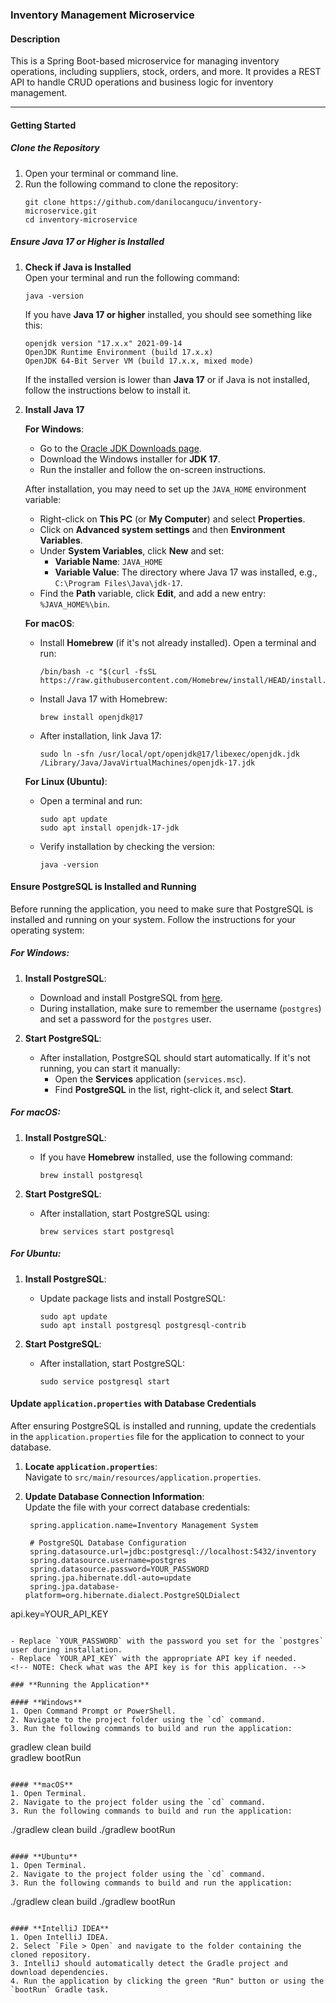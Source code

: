 ### Inventory Management Microservice

#### Description
This is a Spring Boot-based microservice for managing inventory operations, including suppliers, stock, orders, and more. It provides a REST API to handle CRUD operations and business logic for inventory management.

---

#### **Getting Started**

##### **Clone the Repository**  

1. Open your terminal or command line.
2. Run the following command to clone the repository:
   ```
   git clone https://github.com/danilocangucu/inventory-microservice.git
   cd inventory-microservice
   ```

##### **Ensure Java 17 or Higher is Installed**

1. **Check if Java is Installed**  
   Open your terminal and run the following command:  
   ```
   java -version
   ```  
   If you have **Java 17 or higher** installed, you should see something like this:
   ```
   openjdk version "17.x.x" 2021-09-14
   OpenJDK Runtime Environment (build 17.x.x)
   OpenJDK 64-Bit Server VM (build 17.x.x, mixed mode)
   ```  
   If the installed version is lower than **Java 17** or if Java is not installed, follow the instructions below to install it.

2. **Install Java 17**

   **For Windows**:
   - Go to the [Oracle JDK Downloads page](https://www.oracle.com/java/technologies/javase-jdk17-downloads.html).
   - Download the Windows installer for **JDK 17**.
   - Run the installer and follow the on-screen instructions.

   After installation, you may need to set up the `JAVA_HOME` environment variable:  
   
   - Right-click on **This PC** (or **My Computer**) and select **Properties**.  
   - Click on **Advanced system settings** and then **Environment Variables**.  
   - Under **System Variables**, click **New** and set:  
     - **Variable Name**: `JAVA_HOME`
     - **Variable Value**: The directory where Java 17 was installed, e.g., `C:\Program Files\Java\jdk-17`.
   - Find the **Path** variable, click **Edit**, and add a new entry: `%JAVA_HOME%\bin`.

   **For macOS**:  
   
   - Install **Homebrew** (if it's not already installed). Open a terminal and run:
     ```
     /bin/bash -c "$(curl -fsSL https://raw.githubusercontent.com/Homebrew/install/HEAD/install.sh)"
     ```
   - Install Java 17 with Homebrew:
     ```
     brew install openjdk@17
     ```
   - After installation, link Java 17:
     ```
     sudo ln -sfn /usr/local/opt/openjdk@17/libexec/openjdk.jdk /Library/Java/JavaVirtualMachines/openjdk-17.jdk
     ```

   **For Linux (Ubuntu)**:  
   
   - Open a terminal and run:  
     ```
     sudo apt update
     sudo apt install openjdk-17-jdk
     ```
   - Verify installation by checking the version:  
     ```
     java -version
     ```

#### **Ensure PostgreSQL is Installed and Running**

Before running the application, you need to make sure that PostgreSQL is installed and running on your system. Follow the instructions for your operating system:

##### **For Windows:**
1. **Install PostgreSQL**:
   - Download and install PostgreSQL from [here](https://www.postgresql.org/download/windows/).
   - During installation, make sure to remember the username (`postgres`) and set a password for the `postgres` user.
   
2. **Start PostgreSQL**:
   - After installation, PostgreSQL should start automatically. If it's not running, you can start it manually:
     - Open the **Services** application (`services.msc`).
     - Find **PostgreSQL** in the list, right-click it, and select **Start**.

##### **For macOS:**
1. **Install PostgreSQL**:
   - If you have **Homebrew** installed, use the following command:
     ```
     brew install postgresql
     ```

2. **Start PostgreSQL**:
   - After installation, start PostgreSQL using:
     ```
     brew services start postgresql
     ```

##### **For Ubuntu:**
1. **Install PostgreSQL**:
   - Update package lists and install PostgreSQL:
     ```
     sudo apt update
     sudo apt install postgresql postgresql-contrib
     ```

2. **Start PostgreSQL**:
   - After installation, start PostgreSQL:
     ```
     sudo service postgresql start
     ```
     
#### **Update `application.properties` with Database Credentials**

After ensuring PostgreSQL is installed and running, update the credentials in the `application.properties` file for the application to connect to your database.

1. **Locate `application.properties`**:  
	Navigate to `src/main/resources/application.properties`.

2. **Update Database Connection Information**:  
   Update the file with your correct database credentials:  
   
   ```
	spring.application.name=Inventory Management System

	# PostgreSQL Database Configuration
	spring.datasource.url=jdbc:postgresql://localhost:5432/inventory
	spring.datasource.username=postgres
	spring.datasource.password=YOUR_PASSWORD
	spring.jpa.hibernate.ddl-auto=update
	spring.jpa.database-platform=org.hibernate.dialect.PostgreSQLDialect
api.key=YOUR_API_KEY
   ```

   - Replace `YOUR_PASSWORD` with the password you set for the `postgres` user during installation.
   - Replace `YOUR_API_KEY` with the appropriate API key if needed.
   <!-- NOTE: Check what was the API key is for this application. -->

### **Running the Application**

#### **Windows**
1. Open Command Prompt or PowerShell.
2. Navigate to the project folder using the `cd` command.
3. Run the following commands to build and run the application:

   ```
   gradlew clean build  
   gradlew bootRun  
   ```

#### **macOS**
1. Open Terminal.
2. Navigate to the project folder using the `cd` command.
3. Run the following commands to build and run the application:

   ```
   ./gradlew clean build
   ./gradlew bootRun
   ```

#### **Ubuntu**
1. Open Terminal.
2. Navigate to the project folder using the `cd` command.
3. Run the following commands to build and run the application:

   ```
   ./gradlew clean build
   ./gradlew bootRun
   ```

#### **IntelliJ IDEA**
1. Open IntelliJ IDEA.
2. Select `File > Open` and navigate to the folder containing the cloned repository.
3. IntelliJ should automatically detect the Gradle project and download dependencies.
4. Run the application by clicking the green "Run" button or using the `bootRun` Gradle task.
```
